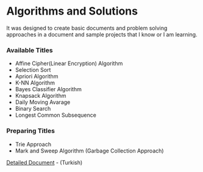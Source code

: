 # Algorithms and Solutions

It was designed to create basic documents and problem solving approaches in a document and sample projects that I know or I am learning.

### Available Titles

* Affine Cipher(Linear Encryption) Algorithm
* Selection Sort
* Apriori Algorithm
* K-NN Algorithm
* Bayes Classifier Algorithm
* Knapsack Algorithm
* Daily Moving Avarage
* Binary Search
* Longest Common Subsequence

### Preparing Titles

* Trie Approach
* Mark and Sweep Algorithm (Garbage Collection Approach)

[Detailed Document](https://yusufcakal.gitbooks.io/algoritmalar-ve-yaklasimlar/content/) - (Turkish)
